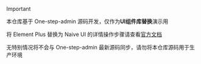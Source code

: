 > [!IMPORTANT]
>
> 本仓库基于 One-step-admin 源码开发，仅作为**UI组件库替换**演示用
>
> 将 Element Plus 替换为 Naive UI 的详情操作步骤请查看[官方文档](https://one-step-admin.gitee.io/guide/replace-to-naive.html)
>
> 无特别情况将不会与 One-step-admin 最新源码同步，请勿将本仓库源码用于生产环境
